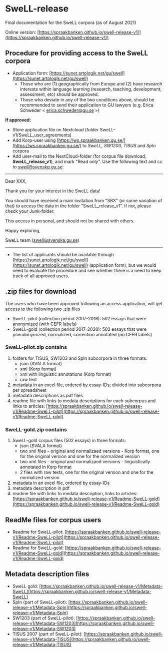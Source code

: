 # SweLL-release
Final documentation for the SweLL corpora (as of August 2021)

Online version: [https://spraakbanken.github.io/swell-release-v1/](https://spraakbanken.github.io/swell-release-v1/)

<!--Files included in this repository are intended for inclusion (as links) into the downloadable SweLL-gold and SweLL-pilot zip-files. Those links can be found in the readme files for each corpus, as well as seen in the L2 Korp on an information sidebar.  

This repository contains (updatable) versions of the following files:-->


## Procedure for providing access to the SweLL corpora

* Application form: [https://sunet.artologik.net/gu/swell](https://sunet.artologik.net/gu/swell)
    * Those who are (1) geographically from Europe and (2) have research interests within language learning (research, teaching, development, assessment, etc) should be approved.
    * Those who deviate in any of the two conditions above, should be recommended to send their application to GU lawyers (e.g. Erica Schweder < erica.schweder@gu.se >)

**If approved:** 
* Store application file on Nextcloud (folder SweLL-v1/SweLL_user_agreements)
* Add Korp-user using [https://ws.spraakbanken.gu.se/](https://ws.spraakbanken.gu.se/) to *SweLL, SW1203, TISUS* and *SpIn* corpora
* Add user-mail to the NextCloud-folder (for corpus file download, **SweLL_release_v1**), and mark "Read only". Use the following text and cc to *swell@svenska.gu.se*:

-----

   Dear XXX,
   
   Thank you for your interest in the SweLL data!
    
   You should have received a main invitation from "SBX" (or some variation of that) to access the data in the folder "SweLL_release_v1". If not, please check your Junk-folder.
       
   This access in personal, and should not be shared with others. 
    
   Happy exploring,
    
   SweLL team (swell@svenska.gu.se)
    
----
       
 * The list of applicants should be available through [https://sunet.artologik.net/gu/swell](https://sunet.artologik.net/gu/swell) (application form), but we would need to evaluate the procedure and see whether there is a need to keep track of all approved users. 

## .zip files for download

The users who have been approved following an access application, will get access to the following two .zip files

* SweLL-pilot (collection period 2007-2016): 502 essays that were anonymized (with CEFR labels)
* SweLL-gold  (collection period 2017-2020): 502 essays that were pseudonymized, normalized, correction annotated (no CEFR labels)


### SweLL-pilot.zip contains

1. folders for TISUS, SW1203 and SpIn subcorpora in three formats: 
    * json (SVALA format) 
    * xml (Korp format) 
    * xml with linguistic annotations (Korp format)
    * raw text
2. metadata in an excel file, ordered by essay-IDs; divided into subcorpora per spreadsheet
3. metadata descriptions as pdf files
4. readme file with links to medata descriptions for each subcorpus and links to articles: [https://spraakbanken.github.io/swell-release-v1/Readme-SweLL-pilot](https://spraakbanken.github.io/swell-release-v1/Readme-SweLL-pilot)
 

### SweLL-gold.zip contains

1. SweLL-gold corpus files (502 essays) in three formats: 
    * json (SVALA format) 
    * two xml files - original and normalizaed versions - Korp format, one for the original version and one for the normalized version 
    * two xml files - original and normalizaed versions - linguistically annotated in Korp format
    * 2 files with raw texts, one for the original version and one for the normalized version
2. metadata in an excel file, ordered by essay-IDs
3. metadata description in pdf 
4. readme file with links to medata description, links to articles: [https://spraakbanken.github.io/swell-release-v1/Readme-SweLL-gold](https://spraakbanken.github.io/swell-release-v1/Readme-SweLL-gold)
 

## ReadMe files for corpus users 

* Readme for SweLL-pilot: [https://spraakbanken.github.io/swell-release-v1/Readme-SweLL-pilot](https://spraakbanken.github.io/swell-release-v1/Readme-SweLL-pilot)
* Readme for SweLL-gold: [https://spraakbanken.github.io/swell-release-v1/Readme-SweLL-gold](https://spraakbanken.github.io/swell-release-v1/Readme-SweLL-gold)

## Metadata description files
 
* SweLL gold: [https://spraakbanken.github.io/swell-release-v1/Metadata-SweLL](https://spraakbanken.github.io/swell-release-v1/Metadata-SweLL)
* SpIn (part of SweLL-pilot): [https://spraakbanken.github.io/swell-release-v1/Metadata-SpIn](https://spraakbanken.github.io/swell-release-v1/Metadata-SpIn)
* SW1203 (part of SweLL-pilot): [https://spraakbanken.github.io/swell-release-v1/Metadata-SW1203](https://spraakbanken.github.io/swell-release-v1/Metadata-SW1203)
* TISUS 2007 (part of SweLL-pilot): [https://spraakbanken.github.io/swell-release-v1/Metadata-TISUS](https://spraakbanken.github.io/swell-release-v1/Metadata-TISUS)

